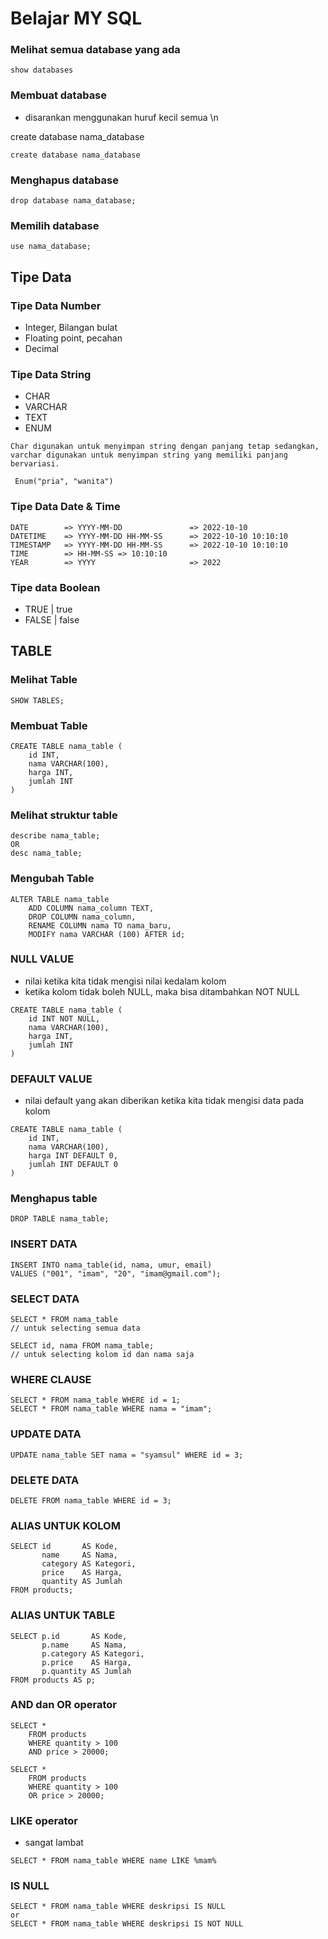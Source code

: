 #  Belajar MY SQL


### Melihat semua database yang ada 
```
show databases
```

### Membuat database
- disarankan menggunakan huruf kecil semua \n

create database nama_database 
```
create database nama_database
```

### Menghapus database

```
drop database nama_database;
```


### Memilih database

```
use nama_database;
```


## Tipe Data


### Tipe Data Number
- Integer, Bilangan bulat
- Floating point, pecahan
- Decimal

### Tipe Data String
- CHAR
- VARCHAR
- TEXT
- ENUM

```
Char digunakan untuk menyimpan string dengan panjang tetap sedangkan,
varchar digunakan untuk menyimpan string yang memiliki panjang bervariasi.
```

``` Enum("pria", "wanita")```

### Tipe Data Date & Time

```
DATE        => YYYY-MM-DD               => 2022-10-10
DATETIME    => YYYY-MM-DD HH-MM-SS      => 2022-10-10 10:10:10 
TIMESTAMP   => YYYY-MM-DD HH-MM-SS      => 2022-10-10 10:10:10 
TIME        => HH-MM-SS => 10:10:10
YEAR        => YYYY                     => 2022
```

### Tipe data Boolean

- TRUE | true
- FALSE | false




## TABLE

### Melihat Table

```
SHOW TABLES;
```

### Membuat Table

```
CREATE TABLE nama_table (
    id INT,
    nama VARCHAR(100),
    harga INT,
    jumlah INT
)
```

### Melihat struktur table

``` 
describe nama_table;
OR
desc nama_table;
```

### Mengubah Table

```
ALTER TABLE nama_table
    ADD COLUMN nama_column TEXT,
    DROP COLUMN nama_column,
    RENAME COLUMN nama TO nama_baru,
    MODIFY nama VARCHAR (100) AFTER id;
```

### NULL VALUE

- nilai ketika kita tidak mengisi nilai kedalam kolom
- ketika kolom tidak boleh NULL, maka bisa ditambahkan NOT NULL

```
CREATE TABLE nama_table (
    id INT NOT NULL,
    nama VARCHAR(100),
    harga INT,
    jumlah INT
)
```

### DEFAULT VALUE

- nilai default yang akan diberikan ketika kita tidak mengisi data pada kolom

```
CREATE TABLE nama_table (
    id INT,
    nama VARCHAR(100),
    harga INT DEFAULT 0,
    jumlah INT DEFAULT 0
)
```

### Menghapus table

```
DROP TABLE nama_table;
```


### INSERT DATA

```
INSERT INTO nama_table(id, nama, umur, email)
VALUES ("001", "imam", "20", "imam@gmail.com");
```

### SELECT DATA

```
SELECT * FROM nama_table
// untuk selecting semua data

SELECT id, nama FROM nama_table;
// untuk selecting kolom id dan nama saja
```


### WHERE CLAUSE

```
SELECT * FROM nama_table WHERE id = 1;
SELECT * FROM nama_table WHERE nama = "imam";
```


### UPDATE DATA

```
UPDATE nama_table SET nama = "syamsul" WHERE id = 3;
```

### DELETE DATA

```
DELETE FROM nama_table WHERE id = 3;
```

### ALIAS UNTUK KOLOM

```
SELECT id       AS Kode,
       name     AS Nama,
       category AS Kategori,
       price    AS Harga,
       quantity AS Jumlah
FROM products;
```

### ALIAS UNTUK TABLE

```
SELECT p.id       AS Kode,
       p.name     AS Nama,
       p.category AS Kategori,
       p.price    AS Harga,
       p.quantity AS Jumlah
FROM products AS p;
```

### AND dan OR operator

```
SELECT *
    FROM products
    WHERE quantity > 100
    AND price > 20000;

SELECT *
    FROM products
    WHERE quantity > 100
    OR price > 20000;
```


### LIKE operator

- sangat lambat

``` 
SELECT * FROM nama_table WHERE name LIKE %mam%
```

### IS NULL

```
SELECT * FROM nama_table WHERE deskripsi IS NULL
or
SELECT * FROM nama_table WHERE deskripsi IS NOT NULL
```













